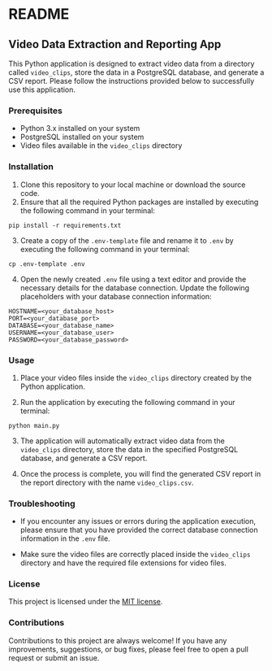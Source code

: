 # README

## Video Data Extraction and Reporting App

This Python application is designed to extract video data from a directory called `video_clips`, store the data in a PostgreSQL database, and generate a CSV report. Please follow the instructions provided below to successfully use this application.

### Prerequisites

- Python 3.x installed on your system
- PostgreSQL installed on your system
- Video files available in the `video_clips` directory

### Installation

1. Clone this repository to your local machine or download the source code.
2. Ensure that all the required Python packages are installed by executing the following command in your terminal:

```shell
pip install -r requirements.txt
```

3. Create a copy of the `.env-template` file and rename it to `.env` by executing the following command in your terminal:

```shell
cp .env-template .env
```

4. Open the newly created `.env` file using a text editor and provide the necessary details for the database connection. Update the following placeholders with your database connection information:

```
HOSTNAME=<your_database_host>
PORT=<your_database_port>
DATABASE=<your_database_name>
USERNAME=<your_database_user>
PASSWORD=<your_database_password>
```

### Usage

1. Place your video files inside the `video_clips` directory created by the Python application.

2. Run the application by executing the following command in your terminal:

```shell
python main.py
```

3. The application will automatically extract video data from the `video_clips` directory, store the data in the specified PostgreSQL database, and generate a CSV report.

4. Once the process is complete, you will find the generated CSV report in the report directory with the name `video_clips.csv`.

### Troubleshooting

- If you encounter any issues or errors during the application execution, please ensure that you have provided the correct database connection information in the `.env` file.

- Make sure the video files are correctly placed inside the `video_clips` directory and have the required file extensions for video files.

### License

This project is licensed under the [MIT license](LICENSE).

### Contributions

Contributions to this project are always welcome! If you have any improvements, suggestions, or bug fixes, please feel free to open a pull request or submit an issue.
